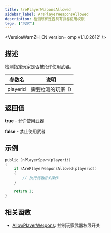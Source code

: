 ```yaml
---
title: ArePlayerWeaponsAllowed
sidebar_label: ArePlayerWeaponsAllowed
description: 检测玩家是否具有武器使用权限
tags: ["玩家"]
---
```


<VersionWarnZH_CN version='omp v1.1.0.2612' />

## 描述

检测指定玩家是否被允许使用武器。

| 参数名   | 说明              |
| -------- | ----------------- |
| playerid | 需要检测的玩家 ID |

## 返回值

**true** - 允许使用武器

**false** - 禁止使用武器

## 示例

```c
public OnPlayerSpawn(playerid)
{
    if (ArePlayerWeaponsAllowed(playerid))
    {
        // 执行武器相关操作
    }

    return 1;
}
```

## 相关函数

- [AllowPlayerWeapons](AllowPlayerWeapons): 控制玩家武器权限开关
